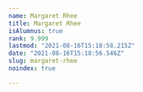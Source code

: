 ```yaml
---
name: Margaret Rhee
title: Margaret Rhee
isAlumnus: true
rank: 9.999
lastmod: "2021-08-16T15:18:58.215Z"
date: "2021-08-16T15:18:56.546Z"
slug: margaret-rhee
noindex: true

---
```

